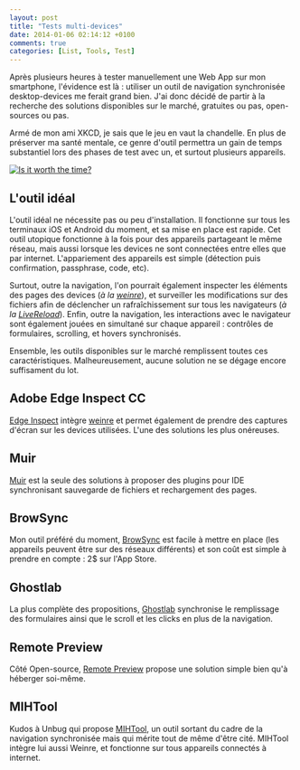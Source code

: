 ```yaml
---
layout: post
title: "Tests multi-devices"
date: 2014-01-06 02:14:12 +0100
comments: true
categories: [List, Tools, Test]
---
```


Après plusieurs heures à tester manuellement une Web App sur mon smartphone, l'évidence est là : utiliser un outil de navigation synchronisée desktop-devices me ferait grand bien. J'ai donc décidé de partir à la recherche des solutions disponibles sur le marché, gratuites ou pas, open-sources ou pas.

<!-- more -->

Armé de mon ami XKCD, je sais que le jeu en vaut la chandelle. En plus de préserver ma santé mentale, ce genre d'outil permettra un gain de temps substantiel lors des phases de test avec un, et surtout plusieurs appareils.

[![Is it worth the time?](http://imgs.xkcd.com/comics/is_it_worth_the_time.png)](http://xkcd.com/1205/)

## L'outil idéal

L'outil idéal ne nécessite pas ou peu d'installation. Il fonctionne sur tous les terminaux iOS et Android du moment, et sa mise en place est rapide. Cet outil utopique fonctionne à la fois pour des appareils partageant le même réseau, mais aussi lorsque les devices ne sont connectées entre elles que par internet. L'appariement des appareils est simple (détection puis confirmation, passphrase, code, etc).

Surtout, outre la navigation, l'on pourrait également inspecter les éléments des pages des devices (_à la [weinre](http://people.apache.org/~pmuellr/weinre/docs/latest/)_), et surveiller les modifications sur des fichiers afin de déclencher un rafraîchissement sur tous les navigateurs (_à la [LiveReload](http://livereload.com/)_). Enfin, outre la navigation, les interactions avec le navigateur sont également jouées en simultané sur chaque appareil : contrôles de formulaires, scrolling, et hovers synchronisés.

Ensemble, les outils disponibles sur le marché remplissent toutes ces caractéristiques. Malheureusement, aucune solution ne se dégage encore suffisament du lot.

## Adobe Edge Inspect CC

[Edge Inspect](https://creative.adobe.com/products/inspect) intègre [weinre](http://people.apache.org/~pmuellr/weinre/docs/latest/) et permet également de prendre des captures d'écran sur les devices utilisées. L'une des solutions les plus onéreuses.

## Muir

[Muir](http://labs.iqfoundry.com/muir/) est la seule des solutions à proposer des plugins pour IDE synchronisant sauvegarde de fichiers et rechargement des pages.

## BrowSync

Mon outil préféré du moment, [BrowSync](http://browsync.net/) est facile à mettre en place (les appareils peuvent être sur des réseaux différents) et son coût est simple à prendre en compte : 2$ sur l'App Store.

## Ghostlab

La plus complète des propositions, [Ghostlab](http://ghostlab.vanamco.com/) synchronise le remplissage des formulaires ainsi que le scroll et les clicks en plus de la navigation.

## Remote Preview

Côté Open-source, [Remote Preview](https://github.com/viljamis/Remote-Preview) propose une solution simple bien qu'à héberger soi-même.

## MIHTool

Kudos à Unbug qui propose [MIHTool](https://itunes.apple.com/us/app/mihtool-web-debugger-pro/id584739126?mt=8), un outil sortant du cadre de la navigation synchronisée mais qui mérite tout de même d'être cité. MIHTool intègre lui aussi Weinre, et fonctionne sur tous appareils connectés à internet.

